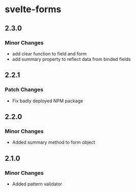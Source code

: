 # svelte-forms

## 2.3.0

### Minor Changes

- add clear function to field and form
- add summary property to reflect data from binded fields

## 2.2.1

### Patch Changes

- Fix badly deployed NPM package

## 2.2.0

### Minor Changes

- Added summary method to form object

## 2.1.0

### Minor Changes

- Added pattern validator
